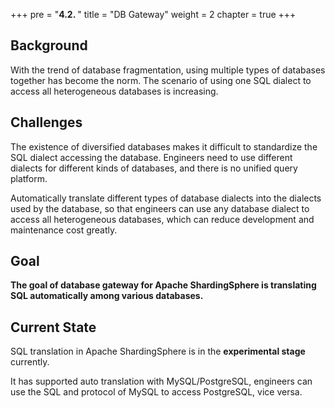 +++
pre = "<b>4.2. </b>"
title = "DB Gateway"
weight = 2
chapter = true
+++

## Background

With the trend of database fragmentation, using multiple types of databases together has become the norm. 
The scenario of using one SQL dialect to access all heterogeneous databases is increasing.

## Challenges

The existence of diversified databases makes it difficult to standardize the SQL dialect accessing the database.
Engineers need to use different dialects for different kinds of databases, and there is no unified query platform.

Automatically translate different types of database dialects into the dialects used by the database, 
so that engineers can use any database dialect to access all heterogeneous databases, which can reduce development and maintenance cost greatly.

## Goal

**The goal of database gateway for Apache ShardingSphere is translating SQL automatically among various databases.**

## Current State

SQL translation in Apache ShardingSphere is in the **experimental stage** currently.

It has supported auto translation with MySQL/PostgreSQL, engineers can use the SQL and protocol of MySQL to access PostgreSQL, vice versa.
